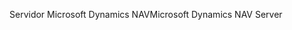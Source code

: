 <span data-ttu-id="1c8b1-101">Servidor Microsoft Dynamics NAV</span><span class="sxs-lookup"><span data-stu-id="1c8b1-101">Microsoft Dynamics NAV Server</span></span>